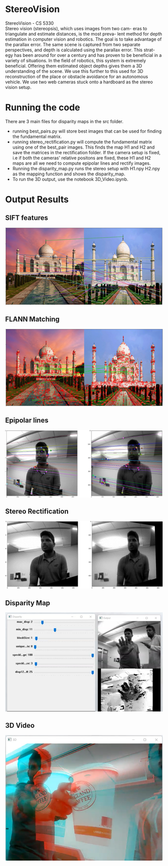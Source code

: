 # StereoVision
StereoVision - CS 5330 <br>
Stereo vision (stereopsis), which uses images from two cam-
eras to triangulate and estimate distances, is the most preva-
lent method for depth estimation in computer vision and
robotics. The goal is to take advantage of the parallax error.
The same scene is captured from two separate perspectives,
and depth is calculated using the parallax error. This strat-
egy has been around for over a century and has proven to be
beneficial in a variety of situations. In the field of robotics,
this system is extremely beneficial. Offering them estimated
object depths gives them a 3D understanding of the scene.
We use this further to this used for 3D reconstruction of the
place or obstacle avoidance for an autonomous vehicle. We
use two web cameras stuck onto a hardboard as the stereo
vision setup.

# Running the code
There are 3 main files for disparity maps in the src folder. 
- running best_pairs.py will store 
best images that can be used for finding the fundamental matrix.
- running stereo_rectification.py will compute the fundamental 
matrix using one of the best_pair images. This finds the map
H1 and H2 and save the matrices in the rectification folder. 
If the camera setup is fixed, i.e if both the cameras' relative 
positons are fixed, these H1 and H2 maps are all we need to 
compute epipolar lines and rectify images.
- Running the disparity_map.py runs the stereo setup with H1.npy
H2.npy as the mapping function and shows the disparity_map.
- To run the 3D output, use the notebook 3D_Video.ipynb.
# Output Results
## SIFT features
![image info](./res/SIFT.png)
## FLANN Matching
![image info](./res/FLANN.png)
## Epipolar lines
![image info](./res/Epipolar_lines.png)
## Stereo Rectification
![image info](./res/Stereo_rectification.png)
## Disparity Map
![image info](./res/Disparity_output_gui.png)
## 3D Video
![image info](./res/3D_out.png)
 